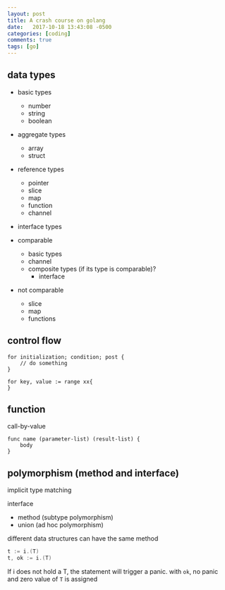 ```yaml
---
layout: post
title: A crash course on golang
date:   2017-10-18 13:43:08 -0500
categories: [coding]
comments: true
tags: [go]
---
```



## data types

* basic types
    * number
    * string
    * boolean
* aggregate types
    * array
    * struct
* reference types
    * pointer
    * slice
    * map
    * function
    * channel
* interface types

* comparable 
    * basic types
    * channel
    * composite types (if its type is comparable)?
        * interface 
* not comparable 
    * slice
    * map
    * functions


## control flow

```
for initialization; condition; post {
    // do something
}
```

```
for key, value := range xx{
}
```

## function

call-by-value

```
func name (parameter-list) (result-list) {
    body
}
```

## polymorphism (method and interface)

implicit type matching 

interface 

* method (subtype polymorphism)
* union (ad hoc polymorphism)


different data structures can have the same method

``` go
t := i.(T)
t, ok := i.(T)
```
If i does not hold a T, the statement will trigger a panic.
with `ok`, no panic and zero value of `T` is assigned

